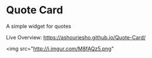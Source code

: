 # Quote Card
A simple widget for quotes 

Live Overview: https://ashouriesho.github.io/Quote-Card/

<img src="http://i.imgur.com/M8fAQz5.png"
